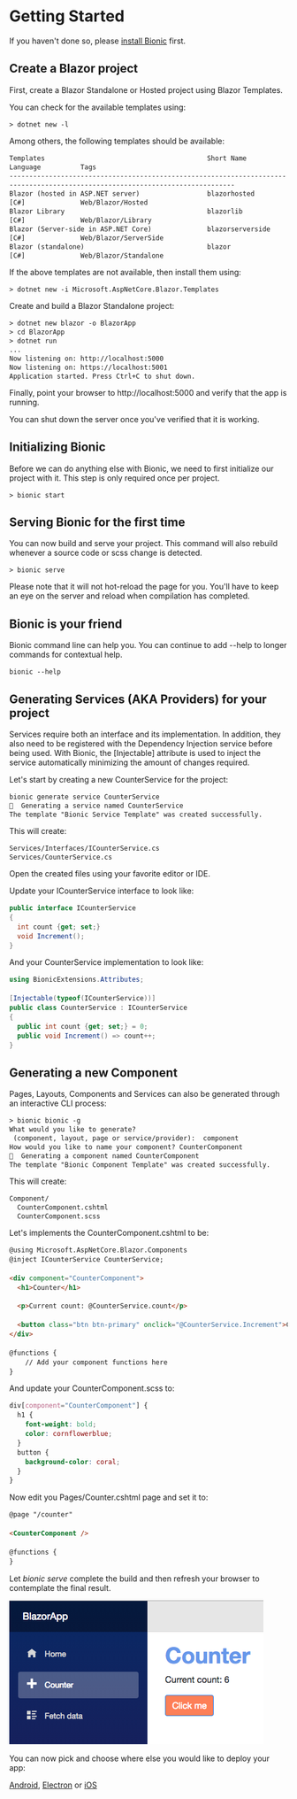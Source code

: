 # Getting Started

If you haven't done so, please [install Bionic](../0_install) first.

## Create a Blazor project

First, create a Blazor Standalone or Hosted project using Blazor Templates.

You can check for the available templates using:

```text
> dotnet new -l
```

Among others, the following templates should be available:
```text
Templates                                         Short Name            Language          Tags
-------------------------------------------------------------------------------------------------------------------------------
Blazor (hosted in ASP.NET server)                 blazorhosted          [C#]              Web/Blazor/Hosted
Blazor Library                                    blazorlib             [C#]              Web/Blazor/Library
Blazor (Server-side in ASP.NET Core)              blazorserverside      [C#]              Web/Blazor/ServerSide
Blazor (standalone)                               blazor                [C#]              Web/Blazor/Standalone
```

If the above templates are not available, then install them using:

```text
> dotnet new -i Microsoft.AspNetCore.Blazor.Templates
```

Create and build a Blazor Standalone project:

```text
> dotnet new blazor -o BlazorApp
> cd BlazorApp
> dotnet run
...
Now listening on: http://localhost:5000
Now listening on: https://localhost:5001
Application started. Press Ctrl+C to shut down.
```

Finally, point your browser to http://localhost:5000 and verify that the app is running.

You can shut down the server once you've verified that it is working.

## Initializing Bionic

Before we can do anything else with Bionic, we need to first initialize our project with it. This step is only required once per project.

```text
> bionic start
```

## Serving Bionic for the first time

You can now build and serve your project. This command will also rebuild whenever a source code or scss change is detected.

```text
> bionic serve
```

Please note that it will not hot-reload the page for you. You'll have to keep an eye on the server and reload when compilation has completed.

## Bionic is your friend

Bionic command line can help you.  You can continue to add --help to longer commands for contextual help.

```text
bionic --help
```

## Generating Services (AKA Providers) for your project

Services require both an interface and its implementation. In addition, they also need to be registered with the Dependency Injection service before being used. With Bionic, the [Injectable] attribute is used to inject the service automatically minimizing the amount of changes required.

Let's start by creating a new CounterService for the project:

```text
bionic generate service CounterService
🚀  Generating a service named CounterService
The template "Bionic Service Template" was created successfully.
```

This will create:
```text
Services/Interfaces/ICounterService.cs
Services/CounterService.cs
```

Open the created files using your favorite editor or IDE.

Update your ICounterService interface to look like:

```c#
public interface ICounterService
{
  int count {get; set;}
  void Increment();
}
```

And your CounterService implementation to look like:

```c#
using BionicExtensions.Attributes;

[Injectable(typeof(ICounterService))]
public class CounterService : ICounterService
{
  public int count {get; set;} = 0;
  public void Increment() => count++;
}
```

## Generating a new Component

Pages, Layouts, Components and Services can also be generated through an interactive CLI process:

```text
> bionic bionic -g
What would you like to generate?
 (component, layout, page or service/provider):  component
How would you like to name your component? CounterComponent
🚀  Generating a component named CounterComponent
The template "Bionic Component Template" was created successfully.
```

This will create:
```text
Component/
  CounterComponent.cshtml
  CounterComponent.scss
```

Let's implements the CounterComponent.cshtml to be:

```html
@using Microsoft.AspNetCore.Blazor.Components
@inject ICounterService CounterService;

<div component="CounterComponent">
  <h1>Counter</h1>

  <p>Current count: @CounterService.count</p>

  <button class="btn btn-primary" onclick="@CounterService.Increment">Click me</button>
</div>

@functions {
    // Add your component functions here
}
```

And update your CounterComponent.scss to:

```scss
div[component="CounterComponent"] {
  h1 {
    font-weight: bold;
    color: cornflowerblue;
  }
  button {
    background-color: coral;
  }
}
```

Now edit you Pages/Counter.cshtml page and set it to:

```html
@page "/counter"

<CounterComponent />

@functions {
}
```

Let *bionic serve* complete the build and then refresh your browser to contemplate the final result.

![generate-app](images/blazor-app-generate.png)


You can now pick and choose where else you would like to deploy your app:

[Android](../platforms/capacitor/android), [Electron](../platforms/electron) or [iOS](../platforms/capacitor/ios)

